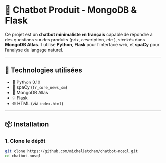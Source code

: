 # 🤖 Chatbot Produit - MongoDB & Flask

Ce projet est un **chatbot minimaliste en français** capable de répondre à des questions sur des produits (prix, description, etc.), stockés dans **MongoDB Atlas**. Il utilise **Python**, **Flask** pour l’interface web, et **spaCy** pour l’analyse du langage naturel.

---

## 🔧 Technologies utilisées

- 🐍 Python 3.10
- 🧠 spaCy (`fr_core_news_sm`)
- 🍃 MongoDB Atlas
- 💡 Flask
- 🌐 HTML (via `index.html`)

---

## 📦 Installation

### 1. Clone le dépôt

```bash
git clone https://github.com/michelletcham/chatbot-nosql.git
cd chatbot-nosql
